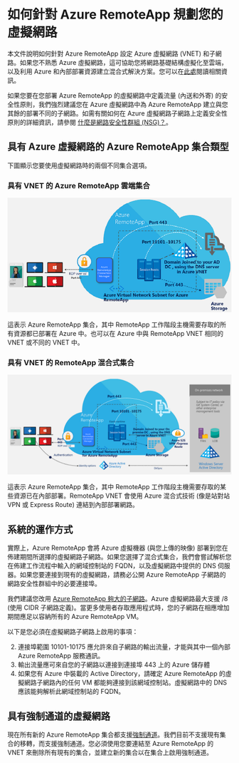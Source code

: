 <properties
    pageTitle="如何針對 Azure RemoteApp 集合規劃您的虛擬網路 | Microsoft Azure"
    description="了解如何針對 Azure RemoteApp 集合規劃您的虛擬網路。"
    services="remoteapp"
    documentationCenter="" 
    authors="mghosh1616"
    manager="mbaldwin" />

<tags
    ms.service="remoteapp"
    ms.workload="compute"
    ms.tgt_pltfrm="na"
    ms.devlang="na"
    ms.topic="article"
    ms.date="09/11/2015"
    ms.author="elizapo" />

# 如何針對 Azure RemoteApp 規劃您的虛擬網路

本文件說明如何針對 Azure RemoteApp 設定 Azure 虛擬網路 (VNET) 和子網路。如果您不熟悉 Azure 虛擬網路，這可協助您將網路基礎結構虛擬化至雲端，以及利用 Azure 和內部部署資源建立混合式解決方案。您可以在[此處](virtual-networks-overview.md)閱讀相關資訊。

如果您要在您部署 Azure RemoteApp 的虛擬網路中定義流量 (內送和外寄) 的安全性原則，我們強烈建議您在 Azure 虛擬網路中為 Azure RemoteApp 建立與您其餘的部署不同的子網路。如需有關如何在 Azure 虛擬網路子網路上定義安全性原則的詳細資訊，請參閱 [什麼是網路安全性群組 (NSG)？](virtual-networks-nsg.md)。

## 具有 Azure 虛擬網路的 Azure RemoteApp 集合類型

下圖顯示您要使用虛擬網路時的兩個不同集合選項。

### 具有 VNET 的 Azure RemoteApp 雲端集合

 ![Azure RemoteApp - 具有 VNET 的雲端集合](./media/remoteapp-planvpn/ra-cloudvpn.png)

這表示 Azure RemoteApp 集合，其中 RemoteApp 工作階段主機需要存取的所有資源都已部署在 Azure 中。也可以在 Azure 中與 RemoteApp VNET 相同的 VNET 或不同的 VNET 中。

### 具有 VNET 的 RemoteApp 混合式集合

![Azure RemoteApp - 具有 VNET 的混合式集合](./media/remoteapp-planvpn/ra-hybridvpn.png)

這表示 Azure RemoteApp 集合，其中 RemoteApp 工作階段主機需要存取的某些資源已在內部部署。RemoteApp VNET 會使用 Azure 混合式技術 (像是站對站 VPN 或 Express Route) 連結到內部部署網路。


## 系統的運作方式

實際上，Azure RemoteApp 會將 Azure 虛擬機器 (與您上傳的映像) 部署到您在佈建期間所選擇的虛擬網路子網路。如果您選擇了混合式集合，我們會嘗試解析您在佈建工作流程中輸入的網域控制站的 FQDN，以及虛擬網路中提供的 DNS 伺服器。如果您要連接到現有的虛擬網路，請務必公開 Azure RemoteApp 子網路的網路安全性群組中的必要連接埠。

我們建議您改用 [Azure RemoteApp 夠大的子網路](remoteapp-vnetsizing.md)。Azure 虛擬網路最大支援 /8 (使用 CIDR 子網路定義)。當更多使用者存取應用程式時，您的子網路在相應增加期間應足以容納所有的 Azure RemoteApp VM。

以下是您必須在虛擬網路子網路上啟用的事項：

2.	連接埠範圍 10101-10175 應允許來自子網路的輸出流量，才能與其中一個內部 Azure RemoteApp 服務通訊。
3.	輸出流量應可來自您的子網路以連接到連接埠 443 上的 Azure 儲存體
4.	如果您有 Azure 中裝載的 Active Directory，請確定 Azure RemoteApp 的虛擬網路子網路內的任何 VM 都能夠連接到該網域控制站。虛擬網路中的 DNS 應該能夠解析此網域控制站的 FQDN。


## 具有強制通道的虛擬網路

現在所有新的 Azure RemoteApp 集合都支援[強制通道](vpn-gateway-about-forced-tunneling.md)。我們目前不支援現有集合的移轉，而支援強制通道。您必須使用您要連結至 Azure RemoteApp 的 VNET 來刪除所有現有的集合，並建立新的集合以在集合上啟用強制通道。

<!---HONumber=Oct15_HO3-->